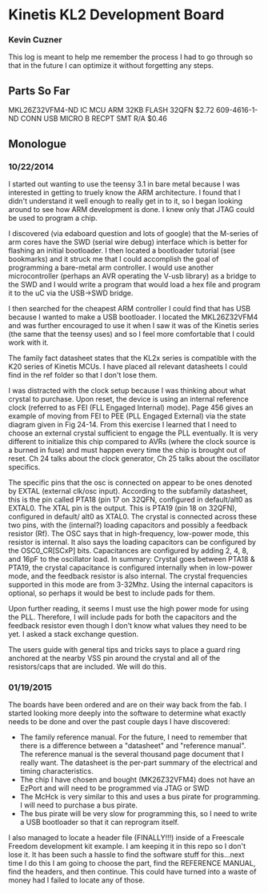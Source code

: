# Kinetis KL2 Development Board
### Kevin Cuzner

This log is meant to help me remember the process I had to go through so that
in the future I can optimize it without forgetting any steps.
    
## Parts So Far

MKL26Z32VFM4-ND IC MCU ARM 32KB FLASH 32QFN $2.72
609-4616-1-ND CONN USB MICRO B RECPT SMT R/A $0.46

    
## Monologue

### 10/22/2014

I started out wanting to use the teensy 3.1 in bare metal because I was
interested in getting to truely know the ARM architecture. I found that I didn't
understand it well enough to really get in to it, so I began looking around to
see how ARM development is done. I knew only that JTAG could be used to program
a chip.

I discovered (via edaboard question and lots of google) that the M-series of
arm cores have the SWD (serial wire debug) interface which is better for
flashing an initial bootloader. I then located a bootloader tutorial (see
bookmarks) and it struck me that I could accomplish the goal of programming
a bare-metal arm controller. I would use another microcontroller (perhaps an
AVR operating the V-usb library) as a bridge to the SWD and I would write a
program that would load a hex file and program it to the uC via the USB->SWD
bridge.

I then searched for the cheapest ARM controller I could find that has USB
because I wanted to make a USB bootloader. I located the MKL26Z32VFM4 and was
further encouraged to use it when I saw it was of the Kinetis series (the same
that the teensy uses) and so I feel more comfortable that I could work with it.

The family fact datasheet states that the KL2x series is compatible with the
K20 series of Kinetis MCUs. I have placed all relevant datasheets I could find
in the ref folder so that I don't lose them.

I was distracted with the clock setup because I was thinking about what crystal
to purchase. Upon reset, the device is using an internal reference clock
(referred to as FEI (FLL Engaged Internal) mode). Page 456 gives an example of
moving from FEI to PEE (PLL Engaged External) via the state diagram given in
Fig 24-14. From this exercise I learned that I need to choose an external
crystal sufficient to engage the PLL eventually. It is very different to
initialize this chip compared to AVRs (where the clock source is a burned in
fuse) and must happen every time the chip is brought out of reset. Ch 24 talks
about the clock generator, Ch 25 talks about the oscillator specifics.

The specific pins that the osc is connected on appear to be ones denoted by
EXTAL (external clk/osc input). According to the subfamily datasheet, this is
the pin called PTA18 (pin 17 on 32QFN, configured in default/alt0 as EXTAL0. The
XTAL pin is the output. This is PTA19 (pin 18 on 32QFN), configured in default/
alt0 as XTAL0. The crystal is connected across these two pins, with the
(internal?) loading capacitors and possibly a feedback resistor (Rf). The OSC
says that in high-frequency, low-power mode, this resistor is internal. It also
says the loading capacitors can be configured by the OSC0_CR[SCxP] bits.
Capacitances are configured by adding 2, 4, 8, and 16pF to the oscillator load.
In summary: Crystal goes between PTA18 & PTA19, the crystal capacitance is
configured internally when in low-power mode, and the feedback resistor is also
internal. The crystal frequencies supported in this mode are from 3-32Mhz. Using
the internal capacitors is optional, so perhaps it would be best to include pads
for them.

Upon further reading, it seems I must use the high power mode for using the PLL.
Therefore, I will include pads for both the capacitors and the feedback resistor
even though I don't know what values they need to be yet. I asked a stack
exchange question.

The users guide with general tips and tricks says to place a guard ring anchored
at the nearby VSS pin around the crystal and all of the resistors/caps that are
included. We will do this.

### 01/19/2015

The boards have been ordered and are on their way back from the fab. I started
looking more deeply into the software to determine what exactly needs to be
done and over the past couple days I have discovered:

 * The family reference manual. For the future, I need to remember that there
   is a difference between a "datasheet" and "reference manual". The reference
   manual is the several thousand page document that I really want. The
   datasheet is the per-part summary of the electrical and timing
   characteristics.
 * The chip I have chosen and bought (MK26Z32VFM4) does not have an EzPort and
   will need to be programmed via JTAG or SWD
 * The McHck is very similar to this and uses a bus pirate for programming. I
   will need to purchase a bus pirate.
 * The bus pirate will be very slow for programming this, so I need to write a
   USB bootloader so that it can reprogram itself.

I also managed to locate a header file (FINALLY!!!) inside of a Freescale
Freedom development kit example. I am keeping it in this repo so I don't lose
it. It has been such a hassle to find the software stuff for this...next time
I do this I am going to choose the part, find the REFERENCE MANUAL, find the
headers, and then continue. This could have turned into a waste of money had I
failed to locate any of those.



